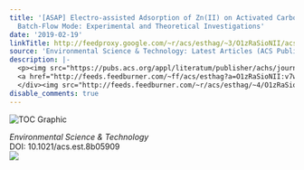 ```yaml
---
title: '[ASAP] Electro-assisted Adsorption of Zn(II) on Activated Carbon Cloth in
  Batch-Flow Mode: Experimental and Theoretical Investigations'
date: '2019-02-19'
linkTitle: http://feedproxy.google.com/~r/acs/esthag/~3/O1zRaSioNII/acs.est.8b05909
source: 'Environmental Science & Technology: Latest Articles (ACS Publications)'
description: |-
  <p><img src="https://pubs.acs.org/appl/literatum/publisher/achs/journals/content/esthag/0/esthag.ahead-of-print/acs.est.8b05909/20190219/images/medium/es-2018-05909g_0010.gif" alt="TOC Graphic"/></p><div><cite>Environmental Science & Technology</cite></div><div>DOI: 10.1021/acs.est.8b05909</div><div class="feedflare">
  <a href="http://feeds.feedburner.com/~ff/acs/esthag?a=O1zRaSioNII:v7w3Fp4sY7Y:yIl2AUoC8zA"><img src="http://feeds.feedburner.com/~ff/acs/esthag?d=yIl2AUoC8zA" border="0"></img></a>
  </div><img src="http://feeds.feedburner.com/~r/acs/esthag/~4/O1zRaSioNII" height="1" width="1" ...
disable_comments: true
---
```

<p><img src="https://pubs.acs.org/appl/literatum/publisher/achs/journals/content/esthag/0/esthag.ahead-of-print/acs.est.8b05909/20190219/images/medium/es-2018-05909g_0010.gif" alt="TOC Graphic"/></p><div><cite>Environmental Science & Technology</cite></div><div>DOI: 10.1021/acs.est.8b05909</div><div class="feedflare">
<a href="http://feeds.feedburner.com/~ff/acs/esthag?a=O1zRaSioNII:v7w3Fp4sY7Y:yIl2AUoC8zA"><img src="http://feeds.feedburner.com/~ff/acs/esthag?d=yIl2AUoC8zA" border="0"></img></a>
</div><img src="http://feeds.feedburner.com/~r/acs/esthag/~4/O1zRaSioNII" height="1" width="1" ...